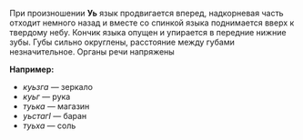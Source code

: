 При произношении **Уь** язык продвигается вперед, надкорневая часть отходит немного назад и вместе со спинкой языка поднимается вверх к твердому небу. Кончик языка опущен и упирается в передние нижние зубы. Губы сильно округлены, расстояние между губами незначительное. Органы речи напряжены

**Например:**
 - *куьзга* — зеркало
 - *куьг* — рука
 - *туька* — магазин
 - *уьстагI* — баран
 - *туьха* — соль
